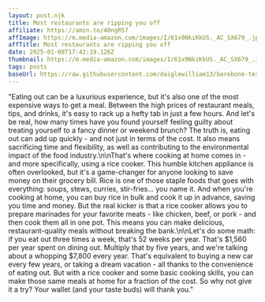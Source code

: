 ```yaml
---
layout: post.njk
title: Most restaurants are ripping you off
affiliate: https://amzn.to/40ngR57
affImage: https://m.media-amazon.com/images/I/61x9NkiKkUS._AC_SX679_.jpg
affTitle: Most restaurants are ripping you off 
date: 2025-01-08T17:42:19.126Z
thumbnail: https://m.media-amazon.com/images/I/61x9NkiKkUS._AC_SX679_.jpg
tags: posts
baseUrl: https://raw.githubusercontent.com/daiglewilliam13/barebone-test-1/refs/heads/main
---
```


"Eating out can be a luxurious experience, but it's also one of the most expensive ways to get a meal. Between the high prices of restaurant meals, tips, and drinks, it's easy to rack up a hefty tab in just a few hours. And let's be real, how many times have you found yourself feeling guilty about treating yourself to a fancy dinner or weekend brunch? The truth is, eating out can add up quickly - and not just in terms of the cost. It also means sacrificing time and flexibility, as well as contributing to the environmental impact of the food industry.\n\nThat's where cooking at home comes in - and more specifically, using a rice cooker. This humble kitchen appliance is often overlooked, but it's a game-changer for anyone looking to save money on their grocery bill. Rice is one of those staple foods that goes with everything: soups, stews, curries, stir-fries... you name it. And when you're cooking at home, you can buy rice in bulk and cook it up in advance, saving you time and money. But the real kicker is that a rice cooker allows you to prepare marinades for your favorite meats - like chicken, beef, or pork - and then cook them all in one pot. This means you can make delicious, restaurant-quality meals without breaking the bank.\n\nLet's do some math: if you eat out three times a week, that's 52 weeks per year. That's $1,560 per year spent on dining out. Multiply that by five years, and we're talking about a whopping $7,800 every year. That's equivalent to buying a new car every few years, or taking a dream vacation - all thanks to the convenience of eating out. But with a rice cooker and some basic cooking skills, you can make those same meals at home for a fraction of the cost. So why not give it a try? Your wallet (and your taste buds) will thank you."